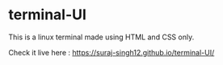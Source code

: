 # terminal-UI
This is a linux terminal made using HTML and CSS only.

Check it live here : https://suraj-singh12.github.io/terminal-UI/
